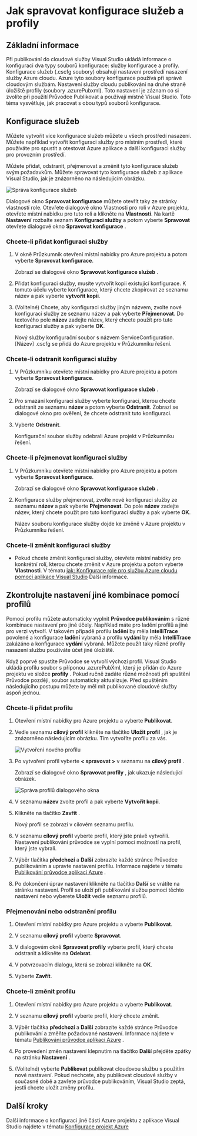 <properties
   pageTitle="Jak spravovat konfigurace služeb a profily | Microsoft Azure"
   description="Informace o práci se soubory služby konfigurace a profily konfigurace | které uložení nastavení pro nasazení prostředí a nastavení publikování pro cloudovým službám."
   services="visual-studio-online"
   documentationCenter="na"
   authors="TomArcher"
   manager="douge"
   editor="" />
<tags
   ms.service="multiple"
   ms.devlang="dotnet"
   ms.topic="article"
   ms.tgt_pltfrm="na"
   ms.workload="multiple"
   ms.date="08/15/2016"
   ms.author="tarcher" />

# <a name="how-to-manage-service-configurations-and-profiles"></a>Jak spravovat konfigurace služeb a profily

## <a name="overview"></a>Základní informace

Při publikování do cloudové služby Visual Studio ukládá informace o konfiguraci dva typy souborů konfigurace: služby konfigurace a profily. Konfigurace služeb (.cscfg soubory) obsahují nastavení prostředí nasazení služby Azure cloudu. Azure tyto soubory konfigurace používá při správě cloudovým službám. Nastavení služby cloudu publikování na druhé straně úložiště profily (soubory .azurePubxml). Toto nastavení je záznam co si zvolíte při použití Průvodce Publikovat a používají místně Visual Studio. Toto téma vysvětluje, jak pracovat s obou typů souborů konfigurace.

## <a name="service-configurations"></a>Konfigurace služeb

Můžete vytvořit více konfigurace služeb můžete u všech prostředí nasazení. Můžete například vytvořit konfiguraci služby pro místním prostředí, které používáte pro spustit a otestovat Azure aplikace a další konfiguraci služby pro provozním prostředí.

Můžete přidat, odstranit, přejmenovat a změnit tyto konfigurace služeb svým požadavkům. Můžete spravovat tyto konfigurace služeb z aplikace Visual Studio, jak je znázorněno na následujícím obrázku.

![Správa konfigurace služeb](./media/vs-azure-tools-service-configurations-and-profiles-how-to-manage/manage-service-config.png)

Dialogové okno **Spravovat konfigurace** můžete otevřít taky ze stránky vlastností role. Otevřete dialogové okno Vlastnosti pro roli v Azure projektu, otevřete místní nabídku pro tuto roli a klikněte na **Vlastnosti**. Na kartě **Nastavení** rozbalte seznam **Konfiguraci služby** a potom vyberte **Spravovat** otevřete dialogové okno **Spravovat konfigurace** .

### <a name="to-add-a-service-configuration"></a>Chcete-li přidat konfiguraci služby

1. V okně Průzkumník otevření místní nabídky pro Azure projektu a potom vyberte **Spravovat konfigurace**.

    Zobrazí se dialogové okno **Spravovat konfigurace služeb** .

1. Přidat konfiguraci služby, musíte vytvořit kopii existující konfigurace. K tomuto účelu vyberte konfigurace, který chcete zkopírovat ze seznamu název a pak vyberte **vytvořit kopii**.

1. (Volitelné) Chcete, aby konfiguraci služby jiným názvem, zvolte nové konfiguraci služby ze seznamu název a pak vyberte **Přejmenovat**. Do textového pole **název** zadejte název, který chcete použít pro tuto konfiguraci služby a pak vyberte **OK**.

    Nový služby konfigurační soubor s názvem ServiceConfiguration. [Název] .cscfg se přidá do Azure projektu v Průzkumníku řešení.


### <a name="to-delete-a-service-configuration"></a>Chcete-li odstranit konfiguraci služby

1. V Průzkumníku otevřete místní nabídky pro Azure projektu a potom vyberte **Spravovat konfigurace**.

    Zobrazí se dialogové okno **Spravovat konfigurace služeb** .

1. Pro smazání konfiguraci služby vyberte konfiguraci, kterou chcete odstranit ze seznamu **název** a potom vyberte **Odstranit**. Zobrazí se dialogové okno pro ověření, že chcete odstranit tuto konfiguraci.

1. Vyberte **Odstranit**.

     Konfigurační soubor služby odebrali Azure projekt v Průzkumníku řešení.


### <a name="to-rename-a-service-configuration"></a>Chcete-li přejmenovat konfiguraci služby

1. V Průzkumníku otevřete místní nabídky pro Azure projektu a potom vyberte **Spravovat konfigurace**.

    Zobrazí se dialogové okno **Spravovat konfigurace služeb** .

1. Konfigurace služby přejmenovat, zvolte nové konfiguraci služby ze seznamu **název** a pak vyberte **Přejmenovat**. Do pole **název** zadejte název, který chcete použít pro tuto konfiguraci služby a pak vyberte **OK**.

    Název souboru konfigurace služby dojde ke změně v Azure projektu v Průzkumníku řešení.

### <a name="to-change-a-service-configuration"></a>Chcete-li změnit konfiguraci služby

- Pokud chcete změnit konfiguraci služby, otevřete místní nabídky pro konkrétní rolí, kterou chcete změnit v Azure projektu a potom vyberte **Vlastnosti**. V tématu [jak: Konfigurace role pro službu Azure cloudu pomocí aplikace Visual Studio](https://msdn.microsoft.com/library/azure/hh369931.aspx) Další informace.

## <a name="make-different-setting-combinations-by-using-profiles"></a>Zkontrolujte nastavení jiné kombinace pomocí profilů

Pomocí profilu můžete automaticky vyplnit **Průvodce publikováním** s různé kombinace nastavení pro jiné účely. Například máte pro ladění profilů a jiné pro verzi vytvoří. V takovém případě profilu **ladění** by měla **IntelliTrace** povolené a konfigurace **ladění** vybraná a profilu **vydání** by měla **IntelliTrace** zakázáno a konfigurace **vydání** vybraná. Můžete použít taky různé profily nasazení službu používáte účet jiné úložiště.

Když poprvé spustíte Průvodce se vytvoří výchozí profil. Visual Studio ukládá profilu soubor s příponou .azurePubXml, který je přidán do Azure projektu ve složce **profily** . Pokud ručně zadáte různé možnosti při spuštění Průvodce později, soubor automaticky aktualizuje. Před spuštěním následujícího postupu můžete by měl mít publikované cloudové služby aspoň jednou.

### <a name="to-add-a-profile"></a>Chcete-li přidat profilu

1. Otevření místní nabídky pro Azure projektu a vyberte **Publikovat**.

1. Vedle seznamu **cílový profil** klikněte na tlačítko **Uložit profil** , jak je znázorněno následujícím obrázku. Tím vytvoříte profilu za vás.

    ![Vytvoření nového profilu](./media/vs-azure-tools-service-configurations-and-profiles-how-to-manage/create-new-profile.png)

1. Po vytvoření profil vyberte **< spravovat >** v seznamu na **cílový profil** .

    Zobrazí se dialogové okno **Spravovat profily** , jak ukazuje následující obrázek.

    ![Správa profilů dialogového okna](./media/vs-azure-tools-service-configurations-and-profiles-how-to-manage/manage-profiles.png)

1. V seznamu **název** zvolte profil a pak vyberte **Vytvořit kopii**.

1. Klikněte na tlačítko **Zavřít** .

    Nový profil se zobrazí v cílovém seznamu profilu.

1. V seznamu **cílový profil** vyberte profil, který jste právě vytvořili. Nastavení publikování průvodce se vyplní pomocí možností na profil, který jste vybrali.

1. Výběr tlačítka **předchozí** a **Další** zobrazíte každé stránce Průvodce publikováním a upravte nastavení profilu. Informace najdete v tématu [Publikování průvodce aplikací Azure](http://go.microsoft.com/fwlink/p/?LinkID=623085) .

1. Po dokončení úprav nastavení klikněte na tlačítko **Další** se vrátíte na stránku nastavení. Profil se uloží při publikování službu pomocí těchto nastavení nebo vyberete **Uložit** vedle seznamu profilů.

### <a name="to-rename-or-delete-a-profile"></a>Přejmenování nebo odstranění profilu

1. Otevření místní nabídky pro Azure projektu a vyberte **Publikovat**.

1. V seznamu **cílový profil** vyberte **Spravovat**.

1. V dialogovém okně **Spravovat profily** vyberte profil, který chcete odstranit a klikněte na **Odebrat**.

1. V potvrzovacím dialogu, která se zobrazí klikněte na **OK**.

1. Vyberte **Zavřít**.

### <a name="to-change-a-profile"></a>Chcete-li změnit profilu

1. Otevření místní nabídky pro Azure projektu a vyberte **Publikovat**.

1. V seznamu **cílový profil** vyberte profil, který chcete změnit.

1. Výběr tlačítka **předchozí** a **Další** zobrazíte každé stránce Průvodce publikování a změňte požadované nastavení. Informace najdete v tématu [Publikování průvodce aplikací Azure](http://go.microsoft.com/fwlink/p/?LinkID=623085) .

1. Po provedení změn nastavení klepnutím na tlačítko **Další** přejděte zpátky na stránku **Nastavení** .

1. (Volitelné) vyberte **Publikovat** publikovat cloudovou službu s použitím nové nastavení. Pokud nechcete, aby publikovat cloudové služby v současné době a zavřete průvodce publikováním, Visual Studio zeptá, jestli chcete uložit změny profilu.

## <a name="next-steps"></a>Další kroky

Další informace o konfiguraci jiné části Azure projektu z aplikace Visual Studio najdete v tématu [Konfigurace projekt Azure](http://go.microsoft.com/fwlink/p/?LinkID=623075)
